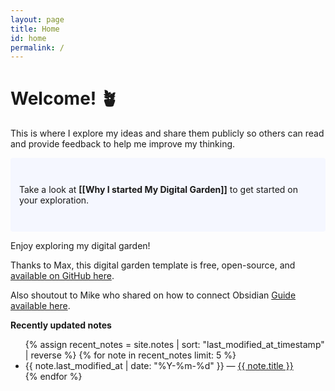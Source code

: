 ```yaml
---
layout: page
title: Home
id: home
permalink: /
---
```


# Welcome! 🪴

This is where I explore my ideas and share them publicly so others can read and provide feedback to help me improve my thinking.

<p style="padding: 3em 1em; background: #f5f7ff; border-radius: 4px;">
  Take a look at <span style="font-weight: bold">[[Why I started My Digital Garden]]</span> to get started on your exploration.
</p>


Enjoy exploring my digital garden!

Thanks to Max, this digital garden template is free, open-source, and [available on GitHub here](https://github.com/maximevaillancourt/digital-garden-jekyll-template).

Also shoutout to Mike who shared on how to connect Obsidian [Guide available here](https://refinedmind.co/obsidian-jekyll-workflow).


<strong>Recently updated notes</strong>

<ul>
  {% assign recent_notes = site.notes | sort: "last_modified_at_timestamp" | reverse %}
  {% for note in recent_notes limit: 5 %}
    <li>
      {{ note.last_modified_at | date: "%Y-%m-%d" }} — <a class="internal-link" href="{{ site.baseurl }}{{ note.url }}">{{ note.title }}</a>
    </li>
  {% endfor %}
</ul>

<style>
  .wrapper {
    max-width: 46em;
  }
</style>
